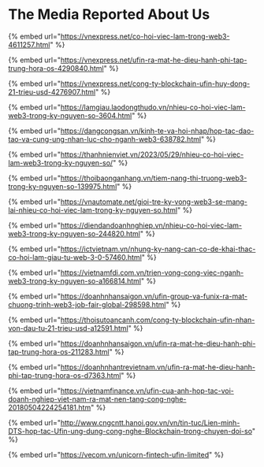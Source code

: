 # The Media Reported About Us

{% embed url="https://vnexpress.net/co-hoi-viec-lam-trong-web3-4611257.html" %}

{% embed url="https://vnexpress.net/ufin-ra-mat-he-dieu-hanh-phi-tap-trung-hora-os-4290840.html" %}

{% embed url="https://vnexpress.net/cong-ty-blockchain-ufin-huy-dong-21-trieu-usd-4276907.html" %}

{% embed url="https://lamgiau.laodongthudo.vn/nhieu-co-hoi-viec-lam-web3-trong-ky-nguyen-so-3604.html" %}

{% embed url="https://dangcongsan.vn/kinh-te-va-hoi-nhap/hop-tac-dao-tao-va-cung-ung-nhan-luc-cho-nganh-web3-638782.html" %}

{% embed url="https://thanhnienviet.vn/2023/05/29/nhieu-co-hoi-viec-lam-web3-trong-ky-nguyen-so/" %}

{% embed url="https://thoibaonganhang.vn/tiem-nang-thi-truong-web3-trong-ky-nguyen-so-139975.html" %}

{% embed url="https://vnautomate.net/gioi-tre-ky-vong-web3-se-mang-lai-nhieu-co-hoi-viec-lam-trong-ky-nguyen-so.html" %}

{% embed url="https://diendandoanhnghiep.vn/nhieu-co-hoi-viec-lam-web3-trong-ky-nguyen-so-244820.html" %}

{% embed url="https://ictvietnam.vn/nhung-ky-nang-can-co-de-khai-thac-co-hoi-lam-giau-tu-web-3-0-57460.html" %}

{% embed url="https://vietnamfdi.com.vn/trien-vong-cong-viec-nganh-web3-trong-ky-nguyen-so-a166814.html" %}

{% embed url="https://doanhnhansaigon.vn/ufin-group-va-funix-ra-mat-chuong-trinh-web3-job-fair-global-298598.html" %}

{% embed url="https://thoisutoancanh.com/cong-ty-blockchain-ufin-nhan-von-dau-tu-21-trieu-usd-a12591.html" %}

{% embed url="https://doanhnhansaigon.vn/ufin-ra-mat-he-dieu-hanh-phi-tap-trung-hora-os-211283.html" %}

{% embed url="https://doanhnhantrevietnam.vn/ufin-ra-mat-he-dieu-hanh-phi-tap-trung-hora-os-d7363.html" %}

{% embed url="https://vietnamfinance.vn/ufin-cua-anh-hop-tac-voi-doanh-nghiep-viet-nam-ra-mat-nen-tang-cong-nghe-20180504224254181.htm" %}

{% embed url="http://www.cngcntt.hanoi.gov.vn/vn/tin-tuc/Lien-minh-DTS-hop-tac-Ufin-ung-dung-cong-nghe-Blockchain-trong-chuyen-doi-so" %}

{% embed url="https://vecom.vn/unicorn-fintech-ufin-limited" %}

